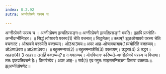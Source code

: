 ```yaml
---
index: 8.2.92
sutra: अग्नीत्प्रेषणे परस्य च

---
```

 अग्नीत्प्रेषणे परस्य च ॥ अग्नीत्प्रेषण इत्यतिप्रसङ्गः॥ अग्नीत्प्रेषणे इत्यतिप्रसङ्गो भवति। इहापि प्राप्नोति-अग्नीदग्नीन्विहर। ॥ सिद्धं त्वोश्रावये परस्य(1) चेति वचनात्॥ सिद्धमेतत्॥ कथम्? झ्र्ठओश्रावये परस्य चेति वचनात्ट। ओश्रावये परस्येति वक्तव्यम्। ओ3श्रा3वय॥ अपर आह-ओश्रावयाश्राव(1)ययोरिति वक्तव्यम्। ओ3श्रा3वय॥ आ3श्रा3वय। ॥ बहुलमन्यत्र(2)॥ बहुलमन्यत्रेति(3) वक्तव्यम्। उद्धरा(4) 3 उद्धर। आहरा(4) 3 आहर॥ तत्तर्हि वक्तव्यम्?॥ न वक्तव्यम्। योगविभागः करिष्यते-अग्नीत्प्रेषणे परस्य च विभाषा। ततः पृष्टप्रतिवचने हेः। विभाषेत्येव। अपर आह-॥ सर्व(1) एव प्लुतः साहसमनिच्छता विभाषा वक्तव्यः॥. झ्र्अग्नीत्प्रेषणेट॥ 